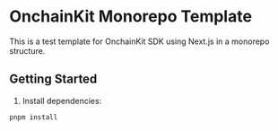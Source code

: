 # OnchainKit Monorepo Template

This is a test template for OnchainKit SDK using Next.js in a monorepo structure.

## Getting Started

1. Install dependencies:
```bash
pnpm install
```
